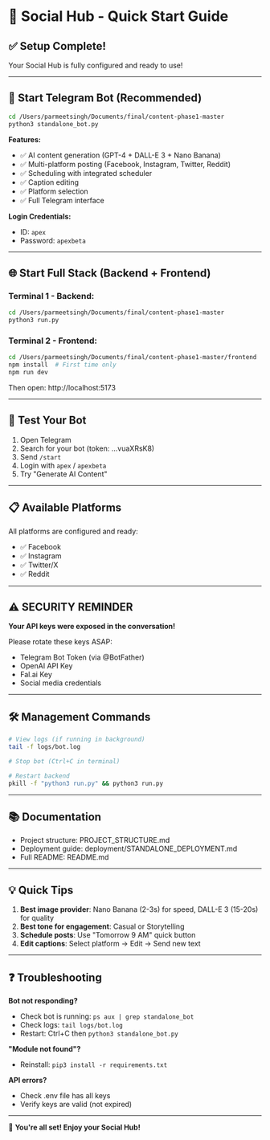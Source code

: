 # 🚀 Social Hub - Quick Start Guide

## ✅ Setup Complete!

Your Social Hub is fully configured and ready to use!

---

## 📱 Start Telegram Bot (Recommended)

```bash
cd /Users/parmeetsingh/Documents/final/content-phase1-master
python3 standalone_bot.py
```

**Features:**
- ✅ AI content generation (GPT-4 + DALL-E 3 + Nano Banana)
- ✅ Multi-platform posting (Facebook, Instagram, Twitter, Reddit)
- ✅ Scheduling with integrated scheduler
- ✅ Caption editing
- ✅ Platform selection
- ✅ Full Telegram interface

**Login Credentials:**
- ID: `apex`
- Password: `apexbeta`

---

## 🌐 Start Full Stack (Backend + Frontend)

### Terminal 1 - Backend:
```bash
cd /Users/parmeetsingh/Documents/final/content-phase1-master
python3 run.py
```

### Terminal 2 - Frontend:
```bash
cd /Users/parmeetsingh/Documents/final/content-phase1-master/frontend
npm install  # First time only
npm run dev
```

Then open: http://localhost:5173

---

## 🧪 Test Your Bot

1. Open Telegram
2. Search for your bot (token: ...vuaXRsK8)
3. Send `/start`
4. Login with `apex` / `apexbeta`
5. Try "Generate AI Content"

---

## 📋 Available Platforms

All platforms are configured and ready:
- ✅ Facebook
- ✅ Instagram
- ✅ Twitter/X
- ✅ Reddit

---

## ⚠️ SECURITY REMINDER

**Your API keys were exposed in the conversation!**

Please rotate these keys ASAP:
- Telegram Bot Token (via @BotFather)
- OpenAI API Key
- Fal.ai Key
- Social media credentials

---

## 🛠️ Management Commands

```bash
# View logs (if running in background)
tail -f logs/bot.log

# Stop bot (Ctrl+C in terminal)

# Restart backend
pkill -f "python3 run.py" && python3 run.py
```

---

## 📚 Documentation

- Project structure: PROJECT_STRUCTURE.md
- Deployment guide: deployment/STANDALONE_DEPLOYMENT.md
- Full README: README.md

---

## 💡 Quick Tips

1. **Best image provider**: Nano Banana (2-3s) for speed, DALL-E 3 (15-20s) for quality
2. **Best tone for engagement**: Casual or Storytelling
3. **Schedule posts**: Use "Tomorrow 9 AM" quick button
4. **Edit captions**: Select platform → Edit → Send new text

---

## ❓ Troubleshooting

**Bot not responding?**
- Check bot is running: `ps aux | grep standalone_bot`
- Check logs: `tail logs/bot.log`
- Restart: Ctrl+C then `python3 standalone_bot.py`

**"Module not found"?**
- Reinstall: `pip3 install -r requirements.txt`

**API errors?**
- Check .env file has all keys
- Verify keys are valid (not expired)

---

🎉 **You're all set! Enjoy your Social Hub!**
